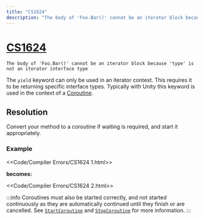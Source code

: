 ```yaml
---
title: "CS1624"
description: "The body of 'Foo.Bar()' cannot be an iterator block because 'type' is not an iterator interface type"
---
```

# [CS1624](https://docs.microsoft.com/en-us/dotnet/csharp/misc/cs1624)

```
The body of 'Foo.Bar()' cannot be an iterator block because 'type' is not an iterator interface type
```



The `yield` keyword can only be used in an iterator context. This requires it to be returning specific interface types.
Typically with Unity this keyword is used in the context of a [Coroutine](https://docs.unity3d.com/Manual/Coroutines.html).

## Resolution

Convert your method to a coroutine if waiting is required, and start it appropriately.

### Example
<<Code/Compiler Errors/CS1624 1.html>>

**becomes:**

<<Code/Compiler Errors/CS1624 2.html>>

:::info
Coroutines must also be started correctly, and not started continuously as they are automatically continued until they finish or are cancelled.
See [`StartCoroutine`](../Coroutines/StartCoroutine.md) and [`StopCoroutine`](../Coroutines/StopCoroutine.md) for more information.
:::
